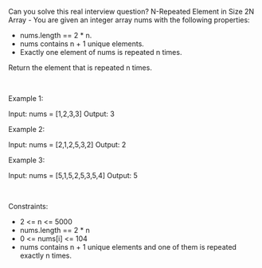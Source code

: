 Can you solve this real interview question? N-Repeated Element in Size 2N Array - You are given an integer array nums with the following properties:

 * nums.length == 2 * n.
 * nums contains n + 1 unique elements.
 * Exactly one element of nums is repeated n times.

Return the element that is repeated n times.

 

Example 1:

Input: nums = [1,2,3,3]
Output: 3


Example 2:

Input: nums = [2,1,2,5,3,2]
Output: 2


Example 3:

Input: nums = [5,1,5,2,5,3,5,4]
Output: 5


 

Constraints:

 * 2 <= n <= 5000
 * nums.length == 2 * n
 * 0 <= nums[i] <= 104
 * nums contains n + 1 unique elements and one of them is repeated exactly n times.
